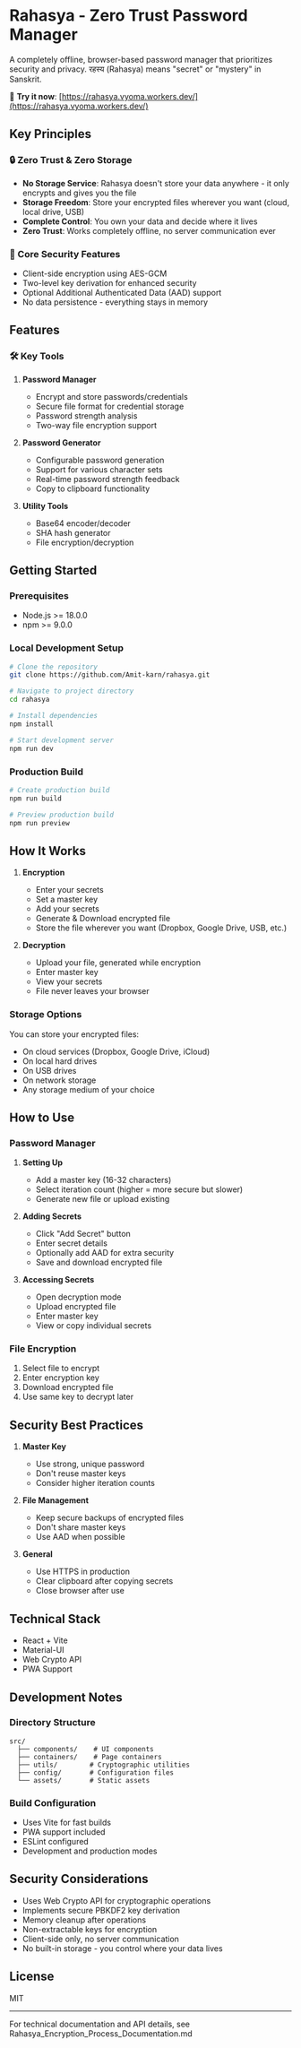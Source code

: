 # Rahasya - Zero Trust Password Manager

A completely offline, browser-based password manager that prioritizes security and privacy. रहस्य (Rahasya) means "secret" or "mystery" in Sanskrit.

🔗 **Try it now**: [https://rahasya.vyoma.workers.dev/](https://rahasya.vyoma.workers.dev/)

## Key Principles

### 🔒 Zero Trust & Zero Storage

- **No Storage Service**: Rahasya doesn't store your data anywhere - it only encrypts and gives you the file
- **Storage Freedom**: Store your encrypted files wherever you want (cloud, local drive, USB)
- **Complete Control**: You own your data and decide where it lives
- **Zero Trust**: Works completely offline, no server communication ever

### 🔐 Core Security Features

- Client-side encryption using AES-GCM
- Two-level key derivation for enhanced security
- Optional Additional Authenticated Data (AAD) support
- No data persistence - everything stays in memory

## Features

### 🛠️ Key Tools

1. **Password Manager**

   - Encrypt and store passwords/credentials
   - Secure file format for credential storage
   - Password strength analysis
   - Two-way file encryption support

2. **Password Generator**

   - Configurable password generation
   - Support for various character sets
   - Real-time password strength feedback
   - Copy to clipboard functionality

3. **Utility Tools**
   - Base64 encoder/decoder
   - SHA hash generator
   - File encryption/decryption

## Getting Started

### Prerequisites

- Node.js >= 18.0.0
- npm >= 9.0.0

### Local Development Setup

```bash
# Clone the repository
git clone https://github.com/Amit-karn/rahasya.git

# Navigate to project directory
cd rahasya

# Install dependencies
npm install

# Start development server
npm run dev
```

### Production Build

```bash
# Create production build
npm run build

# Preview production build
npm run preview
```

## How It Works

1. **Encryption**

   - Enter your secrets
   - Set a master key
   - Add your secrets
   - Generate & Download encrypted file
   - Store the file wherever you want (Dropbox, Google Drive, USB, etc.)

2. **Decryption**
   - Upload your file, generated while encryption
   - Enter master key
   - View your secrets
   - File never leaves your browser

### Storage Options

You can store your encrypted files:

- On cloud services (Dropbox, Google Drive, iCloud)
- On local hard drives
- On USB drives
- On network storage
- Any storage medium of your choice

## How to Use

### Password Manager

1. **Setting Up**

   - Add a master key (16-32 characters)
   - Select iteration count (higher = more secure but slower)
   - Generate new file or upload existing

2. **Adding Secrets**

   - Click "Add Secret" button
   - Enter secret details
   - Optionally add AAD for extra security
   - Save and download encrypted file

3. **Accessing Secrets**
   - Open decryption mode
   - Upload encrypted file
   - Enter master key
   - View or copy individual secrets

### File Encryption

1. Select file to encrypt
2. Enter encryption key
3. Download encrypted file
4. Use same key to decrypt later

## Security Best Practices

1. **Master Key**

   - Use strong, unique password
   - Don't reuse master keys
   - Consider higher iteration counts

2. **File Management**

   - Keep secure backups of encrypted files
   - Don't share master keys
   - Use AAD when possible

3. **General**
   - Use HTTPS in production
   - Clear clipboard after copying secrets
   - Close browser after use

## Technical Stack

- React + Vite
- Material-UI
- Web Crypto API
- PWA Support

## Development Notes

### Directory Structure

```
src/
  ├── components/    # UI components
  ├── containers/    # Page containers
  ├── utils/        # Cryptographic utilities
  ├── config/       # Configuration files
  └── assets/       # Static assets
```

### Build Configuration

- Uses Vite for fast builds
- PWA support included
- ESLint configured
- Development and production modes

## Security Considerations

- Uses Web Crypto API for cryptographic operations
- Implements secure PBKDF2 key derivation
- Memory cleanup after operations
- Non-extractable keys for encryption
- Client-side only, no server communication
- No built-in storage - you control where your data lives

## License

MIT

---

For technical documentation and API details, see Rahasya_Encryption_Process_Documentation.md
